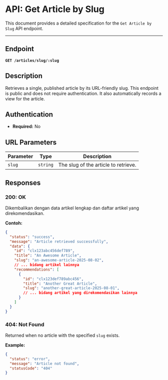 
# API: Get Article by Slug

This document provides a detailed specification for the `Get Article by Slug` API endpoint.

---

## Endpoint

**`GET /articles/slug/:slug`**

## Description

Retrieves a single, published article by its URL-friendly slug. This endpoint is public and does not require authentication. It also automatically records a view for the article.

## Authentication

- **Required:** No

## URL Parameters

| Parameter | Type     | Description                         |
|-----------|----------|-------------------------------------|
| `slug`    | `string` | The slug of the article to retrieve. |

## Responses

### 200: OK

Dikembalikan dengan data artikel lengkap dan daftar artikel yang direkomendasikan.

**Contoh:**
```json
{
  "status": "success",
  "message": "Article retrieved successfully",
  "data": {
    "id": "clx123abc456def789",
    "title": "An Awesome Article",
    "slug": "an-awesome-article-2025-08-02",
    // ... bidang artikel lainnya
    "recommendations": [
      {
        "id": "clx123def789abc456",
        "title": "Another Great Article",
        "slug": "another-great-article-2025-08-01",
        // ... bidang artikel yang direkomendasikan lainnya
      }
    ]
  }
}
```

### 404: Not Found

Returned when no article with the specified `slug` exists.

**Example:**
```json
{
  "status": "error",
  "message": "Article not found",
  "statusCode": "404"
}
```
